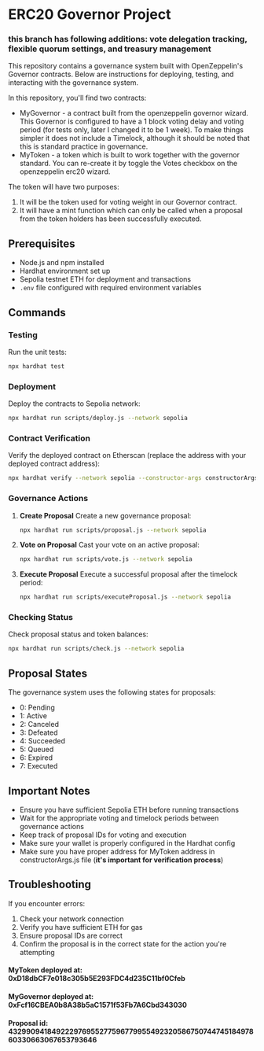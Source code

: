 # ERC20 Governor Project
### this branch has following additions: vote delegation tracking, flexible quorum settings, and treasury management
This repository contains a governance system built with OpenZeppelin's Governor contracts. Below are instructions for deploying, testing, and interacting with the governance system.

In this repository, you'll find two contracts:
 - MyGovernor - a contract built from the openzeppelin governor wizard. This Governor is configured to have a 1 block voting delay and voting period (for tests only, later I changed it to be 1 week). To make things simpler it does not include a Timelock, although it should be noted that this is standard practice in governance.
 - MyToken - a token which is built to work together with the governor standard. You can re-create it by toggle the Votes checkbox on the openzeppelin erc20 wizard.

The token will have two purposes:
1. It will be the token used for voting weight in our Governor contract.
2. It will have a mint function which can only be called when a proposal from the token holders has been successfully executed.




## Prerequisites

- Node.js and npm installed
- Hardhat environment set up
- Sepolia testnet ETH for deployment and transactions
- `.env` file configured with required environment variables

## Commands

### Testing
Run the unit tests:
```bash
npx hardhat test
```

### Deployment
Deploy the contracts to Sepolia network:
```bash
npx hardhat run scripts/deploy.js --network sepolia
```

### Contract Verification
Verify the deployed contract on Etherscan (replace the address with your deployed contract address):
```bash
npx hardhat verify --network sepolia --constructor-args constructorArgs.js 0xFcf16CBEA0b8A38b5aC1571f53Fb7A6Cbd343030
```

### Governance Actions

1. **Create Proposal**
   Create a new governance proposal:
   ```bash
   npx hardhat run scripts/proposal.js --network sepolia
   ```

2. **Vote on Proposal**
   Cast your vote on an active proposal:
   ```bash
   npx hardhat run scripts/vote.js --network sepolia
   ```

3. **Execute Proposal**
   Execute a successful proposal after the timelock period:
   ```bash
   npx hardhat run scripts/executeProposal.js --network sepolia
   ```

### Checking Status
Check proposal status and token balances:
```bash
npx hardhat run scripts/check.js --network sepolia
```

## Proposal States

The governance system uses the following states for proposals:
- 0: Pending
- 1: Active
- 2: Canceled
- 3: Defeated
- 4: Succeeded
- 5: Queued
- 6: Expired
- 7: Executed

## Important Notes

- Ensure you have sufficient Sepolia ETH before running transactions
- Wait for the appropriate voting and timelock periods between governance actions
- Keep track of proposal IDs for voting and execution
- Make sure your wallet is properly configured in the Hardhat config
- Make sure you have proper address for MyToken address in constructorArgs.js file (**it's important for verification process**)

## Troubleshooting

If you encounter errors:
1. Check your network connection
2. Verify you have sufficient ETH for gas
3. Ensure proposal IDs are correct
4. Confirm the proposal is in the correct state for the action you're attempting




#### MyToken deployed at: 0xD18dbCF7e018c305b5E293FDC4d235C11bf0Cfeb
#### MyGovernor deployed at: 0xFcf16CBEA0b8A38b5aC1571f53Fb7A6Cbd343030
#### Proposal id: 43299094184922297695527759677995549232058675074474518497860330663067653793646


